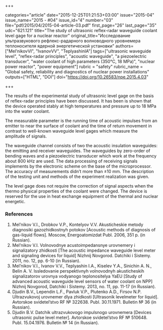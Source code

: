 +++

categories="article"
date="2015-12-25T01:21:53+03:00"
issue="2015-04"
issue_name="2015 - #04"
issue_id="4"
number="03"
file="pdf/2015/04/2015-04-article-03.pdf"
first_page="26"
last_page="35"
udc="621.121"
title="The study of ultrasonic reflex-radar waveguide coolant level gage for a nuclear reactor"
original_title="Исследование ультразвукового рефлекс-радарного волноводного уровнемера теплоносителя ядерной энергетической установки"
authors=["Mel’nikovVI", "IvanovVV", "TeplyashinIA"]
tags=["ultrasonic waveguide level", "reflex-radar principles", "acoustic waveguide", "a piezoelectric transducer", "water coolant of high parameters (350°C, 18 MPa)", "nuclear power reactor", "power equipment"]
rubric = "safety"
rubric_name = "Global safety, reliability and diagnostics of nuclear power installations"
outputs=["HTML", "DOI"]
doi="https://doi.org/10.26583/npe.2015.4.03"

+++

The results of the experimental study of ultrasonic level gage on the basis of reflex-radar principles have been discussed. It has been is shown that the device operated stably at high temperatures and pressure up to 18 MPa into the water coolant.

The measurable parameter is the running time of acoustic impulses from an emitter to near the surface of coolant and the time of return movement in contrast to well-known waveguide level gages which measure the amplitude of signals.

The waveguide channel consists of two the acoustic insulation waveguides: the emitting and receiver waveguides. The waveguides by zero-order of bending waves and a piezoelectric transducer which work at the frequency about 800 kHz are used. The data processing of receiving signals implements by the electronic scheme on the base of the microprocessor. The accuracy of measurements didn’t more than ±10 mm. The description of the testing unit and methods of the experiment realization was given.

The level gage does not require the correction of signal aspects when the thermo physical properties of the coolant were changed. The device is reserved for the use in heat exchange equipment of the thermal and nuclear energetic.

### References

1. Mel’nikov V.I., Drobkov V.P., Kontelyov V.V. Akusticheskie metody diagnosiki gazozhidkostnyh potokov [Acoustic methods of diagnosis of gas-liquid flows]. Moscow, Energoatomizdat Publ. 2006, 351 p. (in Russian).
2. Mel’nikov V.I. Volnovodnye acustoimpedansnye urovnemery i signalizatory zhidkosti [The acoustic impedance waveguide level meter and signaling devices for liquid] Nizhnij Novgorod. Datchiki i Sistemy. 2011, no. 12, pp. 6-10 (in Russian).
3. Mel’nikov V.I., Ivanov V.V., Teplyashin I.A., Kiselev Y.A., Sinichin A. N., Belin A. V. Issledovanie perspektivnyh volnovodnyh akusticheskih signalizatorov urovnya vodyanogo teplonositelya YaEU [Study of advanced acoustic waveguide level sensors of water coolant on NPP] Nizhnij Novgorod, Datchiki i Sistemy. 2013, no. 11, pp. 11-17 (in Russian).
4. Djudin B.V., Lependin L.F., Pavluk V.P., Plutenko A.D., Firsov N.P. Ultrazvukovoj urovnemer dlya zhidkosti [Ultrasonik levelmeter for liquid]. Avtorskoe svidetel’stvo RF № 322638. Publ. 30.11.1971. Bulletin № 36 (in Russian).
5. Djudin B.V. Datchik ultrazvukovogo impulsnogo urovnemera [Devices ultrasonic pulse level meter]. Avtorskoe svidetel’stvo RF № 510648. Publ. 15.04.1976. Bulletin № 14 (in Russian).
